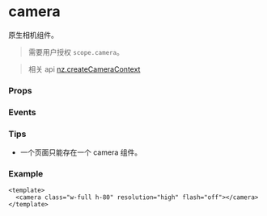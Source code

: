 # camera

原生相机组件。

> 需要用户授权 `scope.camera`。

> 相关 api [nz.createCameraContext](../api/media/camera/createCameraContext)

### Props

<Props :data="props" />

### Events

<Events :data="events" />

### Tips

- 一个页面只能存在一个 camera 组件。

### Example

```vue
<template>
  <camera class="w-full h-80" resolution="high" flash="off"></camera>
</template>
```

<script setup>
const props = [
  {
    name: 'mode',
    type: 'string',
    default: 'normal',
    required: false,
    desc: '应用模式，只在初始化时有效，不能动态变更',
    version: '0.1.0',
    values: [
        { value: "normal", desc: "相机模式" },
        { value: "scanCode", desc: "扫码模式" },
    ]
  },
  {
    name: 'resolution',
    type: 'string',
    default: 'medium',
    required: false,
    desc: '分辨率，不支持动态修改',
    version: '0.1.0',
    values: [
        { value: "low", desc: "低" },
        { value: "medium", desc: "中" },
        { value: "high", desc: "高" },
    ]
  },
  {
    name: 'device-position',
    type: 'string',
    default: 'back',
    required: false,
    desc: '摄像头朝向',
    version: '0.1.0',
    values: [
        { value: "front", desc: "前置" },
        { value: "back", desc: "后置" },
    ]
  },
  {
    name: 'flash',
    type: 'string',
    default: 'auto',
    required: false,
    desc: '闪光灯',
    version: '0.1.0',
    values: [
        { value: "auto", desc: "自动" },
        { value: "on", desc: "打开" },
        { value: "off", desc: "关闭" },
        { value: "torch", desc: "常亮" },
    ]
  },
]

const events = [
    {
        name: "initdone", 
        desc: "相机初始化完成时触发", 
        event:"{ maxZoom: number }",
        version: "0.1.0"
    },
    {
        name: "stop", 
        desc: "摄像头在非正常终止时触发，如退出后台等情况", 
        event:"",
        version: "0.1.0"
    },
    {
        name: "error", 
        desc: "用户不允许使用摄像头时触发", 
        event:"",
        version: "0.1.0"
    },
    {
        name: "scancode", 
        desc: `在扫码识别成功时触发，仅在 mode="scanCode" 时生效`, 
        event:"{ value: string }",
        version: "0.1.0"
    },
]
</script>
